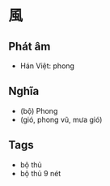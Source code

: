 # 風

## Phát âm
* Hán Việt: phong

## Nghĩa
* (bộ) Phong
* (gió, phong vũ, mưa gió)

## Tags
* bộ thủ
* bộ thủ 9 nét

<script>window.HANZI_FIELD='風';</script>